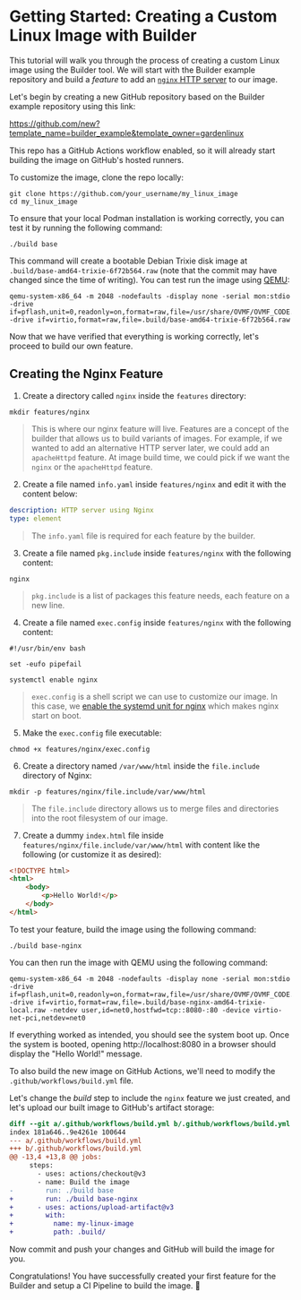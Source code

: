 # Getting Started: Creating a Custom Linux Image with Builder

This tutorial will walk you through the process of creating a custom Linux image using the Builder tool.
We will start with the Builder example repository and build a *feature* to add an [`nginx` HTTP server](https://nginx.org/en/) to our image.

Let's begin by creating a new GitHub repository based on the Builder example repository using this link:

https://github.com/new?template_name=builder_example&template_owner=gardenlinux

This repo has a GitHub Actions workflow enabled, so it will already start building the image on GitHub's hosted runners.

To customize the image, clone the repo locally:

```shell
git clone https://github.com/your_username/my_linux_image
cd my_linux_image
```

To ensure that your local Podman installation is working correctly, you can test it by running the following command:

```shell
./build base
```

This command will create a bootable Debian Trixie disk image at `.build/base-amd64-trixie-6f72b564.raw` (note that the commit may have changed since the time of writing).
You can test run the image using [QEMU](https://www.qemu.org):

```shell
qemu-system-x86_64 -m 2048 -nodefaults -display none -serial mon:stdio -drive if=pflash,unit=0,readonly=on,format=raw,file=/usr/share/OVMF/OVMF_CODE.fd -drive if=virtio,format=raw,file=.build/base-amd64-trixie-6f72b564.raw
```

Now that we have verified that everything is working correctly, let's proceed to build our own feature.

## Creating the Nginx Feature

1. Create a directory called `nginx` inside the `features` directory:

```shell
mkdir features/nginx
```

> This is where our nginx feature will live.
Features are a concept of the builder that allows us to build variants of images.
For example, if we wanted to add an alternative HTTP server later, we could add an `apacheHttpd` feature.
At image build time, we could pick if we want the `nginx` or the `apacheHttpd` feature.

2. Create a file named `info.yaml` inside `features/nginx` and edit it with the content below:

```yaml
description: HTTP server using Nginx
type: element
```


> The `info.yaml` file is required for each feature by the builder.

3. Create a file named `pkg.include` inside `features/nginx` with the following content:

```
nginx
```


> `pkg.include` is a list of packages this feature needs, each feature on a new line.

4. Create a file named `exec.config` inside `features/nginx` with the following content:

```shell
#!/usr/bin/env bash

set -eufo pipefail

systemctl enable nginx
```


> `exec.config` is a shell script we can use to customize our image.
In this case, we [enable the systemd unit for nginx](https://www.freedesktop.org/software/systemd/man/latest/systemctl.html#enable%20UNIT…) which makes nginx start on boot.

5. Make the `exec.config` file executable:

```shell
chmod +x features/nginx/exec.config
```

6. Create a directory named `/var/www/html` inside the `file.include` directory of Nginx:

```shell
mkdir -p features/nginx/file.include/var/www/html
```


> The `file.include` directory allows us to merge files and directories into the root filesystem of our image.

7. Create a dummy `index.html` file inside `features/nginx/file.include/var/www/html` with content like the following (or customize it as desired):

```html
<!DOCTYPE html>
<html>
	<body>
		<p>Hello World!</p>
	</body>
</html>
```

To test your feature, build the image using the following command:

```shell
./build base-nginx
```

You can then run the image with QEMU using the following command:

```shell
qemu-system-x86_64 -m 2048 -nodefaults -display none -serial mon:stdio -drive if=pflash,unit=0,readonly=on,format=raw,file=/usr/share/OVMF/OVMF_CODE.fd -drive if=virtio,format=raw,file=.build/base-nginx-amd64-trixie-local.raw -netdev user,id=net0,hostfwd=tcp::8080-:80 -device virtio-net-pci,netdev=net0
```

If everything worked as intended, you should see the system boot up. Once the system is booted, opening http://localhost:8080 in a browser should display the "Hello World!" message.

To also build the new image on GitHub Actions, we'll need to modify the `.github/workflows/build.yml` file.

Let's change the *build* step to include the `nginx` feature we just created, and let's upload our built image to GitHub's artifact storage:

```diff
diff --git a/.github/workflows/build.yml b/.github/workflows/build.yml
index 181a646..9e4261e 100644
--- a/.github/workflows/build.yml
+++ b/.github/workflows/build.yml
@@ -13,4 +13,8 @@ jobs:
     steps:
       - uses: actions/checkout@v3
       - name: Build the image
-        run: ./build base
+        run: ./build base-nginx
+      - uses: actions/upload-artifact@v3
+        with:
+          name: my-linux-image
+          path: .build/
```

Now commit and push your changes and GitHub will build the image for you.

Congratulations! You have successfully created your first feature for the Builder and setup a CI Pipeline to build the image. :tada:
